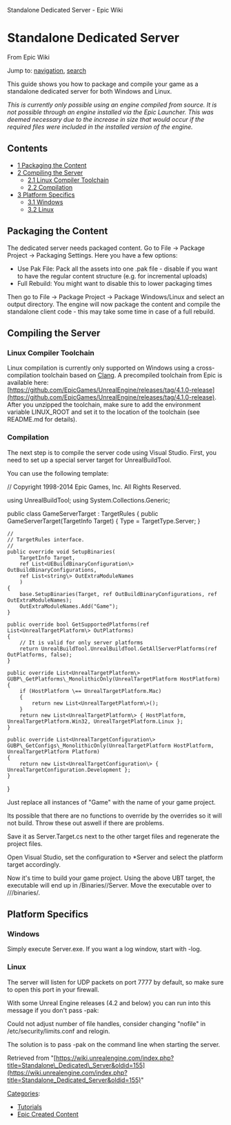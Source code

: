  Standalone Dedicated Server - Epic Wiki             

 

Standalone Dedicated Server
===========================

From Epic Wiki

Jump to: [navigation](#mw-head), [search](#p-search)

  
This guide shows you how to package and compile your game as a standalone dedicated server for both Windows and Linux.

_This is currently only possible using an engine compiled from source. It is not possible through an engine installed via the Epic Launcher. This was deemed necessary due to the increase in size that would occur if the required files were included in the installed version of the engine._

Contents
--------

*   [1 Packaging the Content](#Packaging_the_Content)
*   [2 Compiling the Server](#Compiling_the_Server)
    *   [2.1 Linux Compiler Toolchain](#Linux_Compiler_Toolchain)
    *   [2.2 Compilation](#Compilation)
*   [3 Platform Specifics](#Platform_Specifics)
    *   [3.1 Windows](#Windows)
    *   [3.2 Linux](#Linux)

Packaging the Content
---------------------

The dedicated server needs packaged content. Go to File -> Package Project -> Packaging Settings. Here you have a few options:

*   Use Pak File: Pack all the assets into one .pak file - disable if you want to have the regular content structure (e.g. for incremental uploads)
*   Full Rebuild: You might want to disable this to lower packaging times

Then go to File -> Package Project -> Package Windows/Linux and select an output directory. The engine will now package the content and compile the standalone client code - this may take some time in case of a full rebuild.

Compiling the Server
--------------------

### Linux Compiler Toolchain

Linux compilation is currently only supported on Windows using a cross-compilation toolchain based on [Clang](http://en.wikipedia.org/wiki/Clang). A precompiled toolchain from Epic is available here: [https://github.com/EpicGames/UnrealEngine/releases/tag/4.1.0-release](https://github.com/EpicGames/UnrealEngine/releases/tag/4.1.0-release).  
After you unzipped the toolchain, make sure to add the environment variable LINUX\_ROOT and set it to the location of the toolchain (see README.md for details).

### Compilation

The next step is to compile the server code using Visual Studio. First, you need to set up a special server target for UnrealBuildTool.

You can use the following template:

// Copyright 1998-2014 Epic Games, Inc. All Rights Reserved.

using UnrealBuildTool;
using System.Collections.Generic;

public class GameServerTarget : TargetRules
{
    public GameServerTarget(TargetInfo Target)
    {
        Type \= TargetType.Server;
    }

    //
    // TargetRules interface.
    //
    public override void SetupBinaries(
        TargetInfo Target,
        ref List<UEBuildBinaryConfiguration\> OutBuildBinaryConfigurations,
        ref List<string\> OutExtraModuleNames
        )
    {
        base.SetupBinaries(Target, ref OutBuildBinaryConfigurations, ref OutExtraModuleNames);
        OutExtraModuleNames.Add("Game");
    }

    public override bool GetSupportedPlatforms(ref List<UnrealTargetPlatform\> OutPlatforms)
    {
        // It is valid for only server platforms
        return UnrealBuildTool.UnrealBuildTool.GetAllServerPlatforms(ref OutPlatforms, false);
    }

    public override List<UnrealTargetPlatform\> GUBP\_GetPlatforms\_MonolithicOnly(UnrealTargetPlatform HostPlatform)
    {
        if (HostPlatform \== UnrealTargetPlatform.Mac)
        {
            return new List<UnrealTargetPlatform\>();
        }
        return new List<UnrealTargetPlatform\> { HostPlatform, UnrealTargetPlatform.Win32, UnrealTargetPlatform.Linux };
    }

    public override List<UnrealTargetConfiguration\> GUBP\_GetConfigs\_MonolithicOnly(UnrealTargetPlatform HostPlatform, UnrealTargetPlatform Platform)
    {
        return new List<UnrealTargetConfiguration\> { UnrealTargetConfiguration.Development };
    }
}

Just replace all instances of "Game" with the name of your game project.

Its possible that there are no functions to override by the overrides so it will not build. Throw these out aswell if there are problems.

Save it as <Game>Server.Target.cs next to the other target files and regenerate the project files.

Open Visual Studio, set the configuration to \*Server and select the platform target accordingly.

Now it's time to build your game project. Using the above UBT target, the executable will end up in <game>/Binaries/<platform>/<Game>Server. Move the executable over to <cooked>/<platform>/<game>/binaries/<platform>.

Platform Specifics
------------------

### Windows

Simply execute <Game>Server.exe. If you want a log window, start with -log.

### Linux

The server will listen for UDP packets on port 7777 by default, so make sure to open this port in your firewall.

With some Unreal Engine releases (4.2 and below) you can run into this message if you don't pass -pak:

Could not adjust number of file handles, consider changing "nofile" in /etc/security/limits.conf and relogin.

The solution is to pass -pak on the command line when starting the server.

Retrieved from "[https://wiki.unrealengine.com/index.php?title=Standalone\_Dedicated\_Server&oldid=155](https://wiki.unrealengine.com/index.php?title=Standalone_Dedicated_Server&oldid=155)"

[Categories](/index.php?title=Special:Categories "Special:Categories"):

*   [Tutorials](/index.php?title=Category:Tutorials&action=edit&redlink=1 "Category:Tutorials (page does not exist)")
*   [Epic Created Content](/index.php?title=Category:Epic_Created_Content "Category:Epic Created Content")